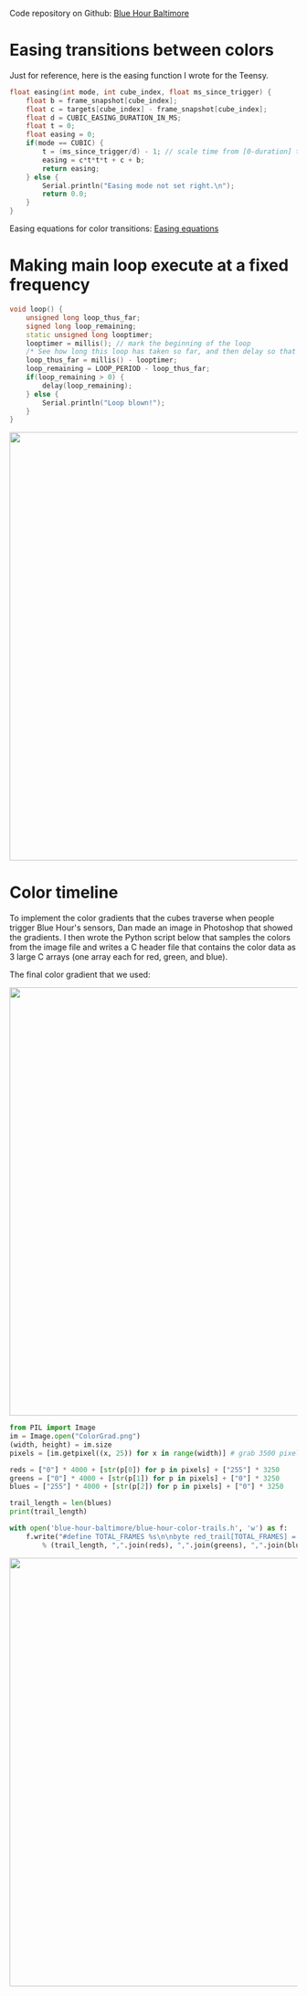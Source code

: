 Code repository on Github: [Blue Hour Baltimore](https://github.com/NewAmericanPublicArt/blue-hour-baltimore)

# Easing transitions between colors #

Just for reference, here is the easing function I wrote for the Teensy.

```C++
float easing(int mode, int cube_index, float ms_since_trigger) {
    float b = frame_snapshot[cube_index];
    float c = targets[cube_index] - frame_snapshot[cube_index];
    float d = CUBIC_EASING_DURATION_IN_MS;
    float t = 0;
    float easing = 0;
    if(mode == CUBIC) {
        t = (ms_since_trigger/d) - 1; // scale time from [0-duration] to [-1 to 0]
        easing = c*t*t*t + c + b;
        return easing;
    } else {
        Serial.println("Easing mode not set right.\n");
        return 0.0;
    }
}
```
Easing equations for color transitions: [Easing equations](http://www.gizma.com/easing/)

# Making main loop execute at a fixed frequency #

```C++
void loop() {
    unsigned long loop_thus_far;
    signed long loop_remaining;
    static unsigned long looptimer;
    looptimer = millis(); // mark the beginning of the loop
    /* See how long this loop has taken so far, and then delay so that we hit LOOP_PERIOD correctly. */
    loop_thus_far = millis() - looptimer;
    loop_remaining = LOOP_PERIOD - loop_thus_far;
    if(loop_remaining > 0) {
        delay(loop_remaining);
    } else {
        Serial.println("Loop blown!");
    }
}
```

<img src="../img/interaction-planning.jpg" width="750">

# Color timeline #

To implement the color gradients that the cubes traverse when people trigger Blue Hour's sensors, Dan made an image in Photoshop that showed the gradients. I then wrote the Python script below that samples the colors from the image file and writes a C header file that contains the color data as 3 large C arrays (one array each for red, green, and blue).

The final color gradient that we used:

<img src="../img/final-color-gradient.png" width="750">


```Python
from PIL import Image
im = Image.open("ColorGrad.png")
(width, height) = im.size
pixels = [im.getpixel((x, 25)) for x in range(width)] # grab 3500 pixels from 7000 pixel image

reds = ["0"] * 4000 + [str(p[0]) for p in pixels] + ["255"] * 3250
greens = ["0"] * 4000 + [str(p[1]) for p in pixels] + ["0"] * 3250
blues = ["255"] * 4000 + [str(p[2]) for p in pixels] + ["0"] * 3250

trail_length = len(blues)
print(trail_length)

with open('blue-hour-baltimore/blue-hour-color-trails.h', 'w') as f:
    f.write("#define TOTAL_FRAMES %s\n\nbyte red_trail[TOTAL_FRAMES] = {%s};\nbyte green_trail[TOTAL_FRAMES] = {%s};\nbyte blue_trail[TOTAL_FRAMES] = {%s};"
        % (trail_length, ",".join(reds), ",".join(greens), ",".join(blues)))
```

<img src="../img/color-timeline-plan.jpg" width="750">
